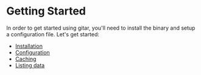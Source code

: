 # Getting Started

In order to get started using gitar, you'll need to install the binary and setup
a configuration file. Let's get started:

- [Installation](./installation.md)
- [Configuration](./configuration.md)
- [Caching](./caching.md)
- [Listing data](./listing.md)

